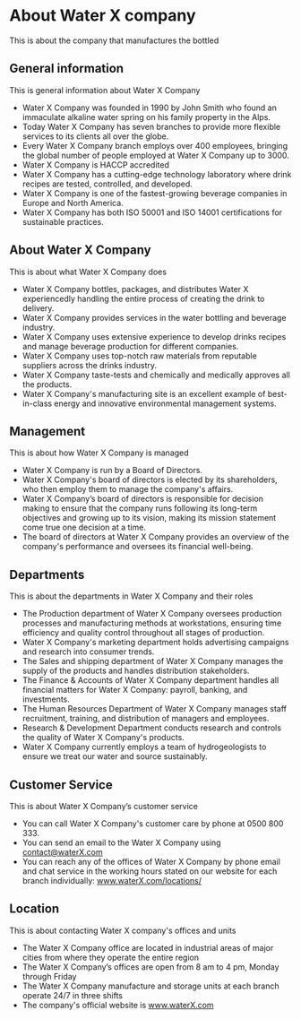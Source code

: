 # About Water X company

This is about the company that manufactures the bottled

## General information

This is general information about Water X Company

- Water X Company was founded in 1990 by John Smith who found an immaculate alkaline water spring on his family property in the Alps.
- Today Water X Company has seven branches to provide more flexible services to its clients all over the globe.
- Every Water X Company branch employs over 400 employees, bringing the global number of people employed at Water X Company up to 3000.
- Water X Company is HACCP accredited
- Water X Company has a cutting-edge technology laboratory where drink recipes are tested, controlled, and developed.
- Water X Company is one of the fastest-growing beverage companies in Europe and North America.
- Water X Company has both ISO 50001 and ISO 14001 certifications for sustainable practices.

## About Water X  Company

This is about what Water X Company does

- Water X Company bottles, packages, and distributes Water X experiencedly handling the entire process of creating the drink to delivery.
- Water X Company provides services in the water bottling and beverage industry.
- Water X Company uses extensive experience to develop drinks recipes and manage beverage production for different companies.
- Water X Company uses top-notch raw materials from reputable suppliers across the drinks industry.
- Water X Company taste-tests and chemically and medically approves all the products.
- Water X Company's manufacturing site is an excellent example of best-in-class energy and innovative environmental management systems.

## Management

This is about how Water X Company is managed

- Water X  Company is run by a Board of Directors.
- Water X Company's board of directors is elected by its shareholders, who then employ them to manage the company's affairs.
- Water X Company’s board of directors is responsible for decision making to ensure that the company runs following its long-term objectives and growing up to its vision, making its mission statement come true one decision at a time.
- The board of directors at Water X Company provides an overview of the company's performance and oversees its financial well-being.

## Departments

This is about the departments in Water X Company and their roles

- The Production department of Water X Company oversees production processes and manufacturing methods at workstations, ensuring time efficiency and quality control throughout all stages of production.
- Water X Company's marketing department holds advertising campaigns and research into consumer trends.
- The Sales and shipping department of Water X Company manages the supply of the products and handles distribution stakeholders.
- The Finance & Accounts of Water X Company department handles all financial matters for Water X Company: payroll, banking, and investments.
- The Human Resources Department of Water X Company manages staff recruitment, training, and distribution of managers and employees.
- Research & Development Department conducts research and controls the quality of Water X Company's products.
- Water X Company currently employs a team of hydrogeologists to ensure we treat our water and source sustainably.

## Customer Service

This is about Water X  Company’s customer service

- You can call Water X Company's customer care by phone at 0500 800 333.
- You can send an email to the Water X Company using contact@waterX.com
- You can reach any of the offices of Water X Company by phone email and chat service in the working hours stated on our website for each branch individually: www.waterX.com/locations/

## Location

This is about contacting Water X company's offices and units

- The Water X Company office are located in industrial areas of major cities from where they operate the entire region
- The Water X Company’s offices are open from 8 am to 4 pm, Monday through Friday
- The Water X Company manufacture and storage units at each branch operate 24/7 in three shifts
- The company's official website is www.waterX.com